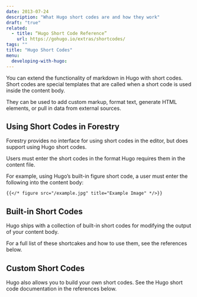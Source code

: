 ```yaml
---
date: 2013-07-24
description: "What Hugo short codes are and how they work"
draft: "true"
related: 
  - title: “Hugo Short Code Reference”
    url: https://gohugo.io/extras/shortcodes/
tags: ""
title: "Hugo Short Codes"
menu:
  developing-with-hugo:
---
```

You can extend the functionality of markdown in Hugo with short codes. Short codes are special templates that are called when a short code is used inside the content body.

They can be used to add custom markup, format text, generate HTML elements, or pull in data from external sources.

## Using Short Codes in Forestry
Forestry provides no interface for using short codes in the editor, but does support using Hugo short codes.

Users must enter the short codes in the format Hugo requires them in the content file.

For example, using Hugo’s built-in figure short code, a user must enter the following into the content body:

```
{{</* figure src="/example.jpg" title="Example Image" */>}}
```

## Built-in Short Codes
Hugo ships with a collection of built-in short codes for modifying the output of your content body.

For a full list of these shortcakes and how to use them, see the references below.

## Custom Short Codes
Hugo also allows you to build your own short codes. See the Hugo short code documentation in the references below.

